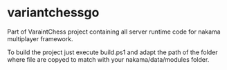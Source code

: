 # variantchessgo

Part of VaraintChess project containing all server runtime code for nakama multiplayer framework.

To build the project just execute build.ps1 and adapt the path of the folder where file are copyed 
to match with your nakama/data/modules folder.
